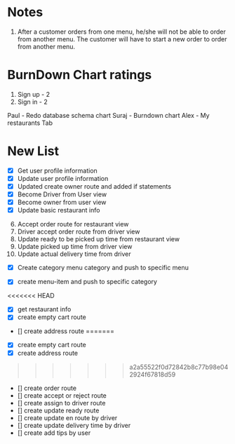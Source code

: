 # Notes
1. After a customer orders from one menu, he/she will not be able to order from another menu. The customer will have to start a new order to order from another menu.



# BurnDown Chart ratings

1. Sign up - 2
2. Sign in - 2


Paul - Redo database schema chart
Suraj - Burndown chart
Alex - My restaurants Tab




# New List

- [x] Get user profile information
- [x] Update user profile information
- [x] Updated create owner route and added if statements
- [x] Become Driver from User view
- [x] Become owner from user view
- [x] Update basic restaurant info
6. Accept order route for restaurant view
7. Driver accept order route from driver view
8. Update ready to be picked up time from restaurant view
9. Update picked up time from driver view
10. Update actual delivery time from driver


- [x] Create category menu category and push to specific menu

- [x] create menu-item and push to specific category

<<<<<<< HEAD
- [x] get restaurant info
- [x] create empty cart route
- [] create address route
=======
- [x] create empty cart route
- [x] create address route
>>>>>>> a2a55522f0d72842b8c77b98e042924f67818d59
- [] create order route
- [] create accept or reject route
- [] create assign to driver route
- [] create update ready route
- [] create update en route by driver
- [] create update delivery time by driver
- [] create add tips by user

